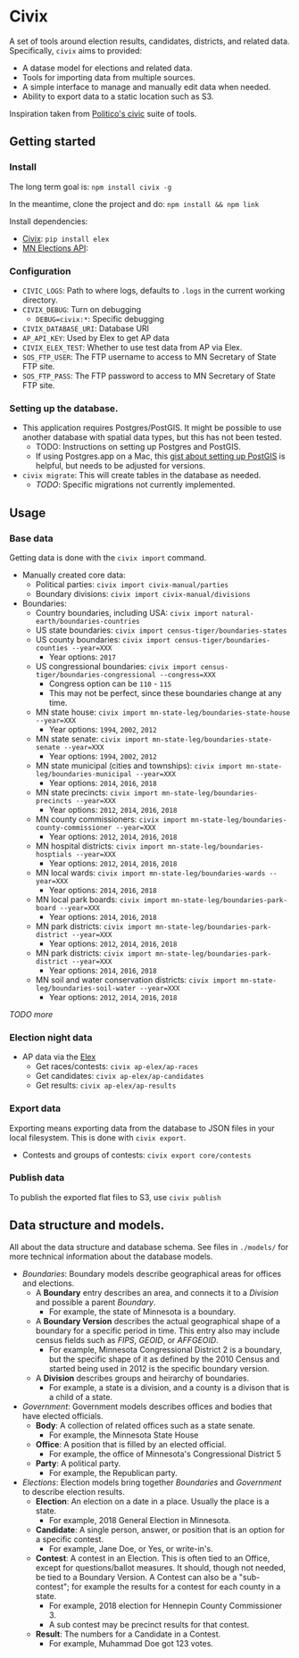 # Civix

A set of tools around election results, candidates, districts, and related data. Specifically, `civix` aims to provided:

- A datase model for elections and related data.
- Tools for importing data from multiple sources.
- A simple interface to manage and manually edit data when needed.
- Ability to export data to a static location such as S3.

Inspiration taken from [Politico's civic](https://github.com/The-Politico/politico-civic) suite of tools.

## Getting started

### Install

The long term goal is: `npm install civix -g`

In the meantime, clone the project and do: `npm install && npm link`

Install dependencies:

- [Civix](https://elex.readthedocs.io/): `pip install elex`
- [MN Elections API](https://github.com/striblab/mn-elections-api):

### Configuration

- `CIVIC_LOGS`: Path to where logs, defaults to `.logs` in the current working directory.
- `CIVIX_DEBUG`: Turn on debugging
  - `DEBUG=civix:*`: Specific debugging
- `CIVIX_DATABASE_URI`: Database URI
- `AP_API_KEY`: Used by Elex to get AP data
- `CIVIX_ELEX_TEST`: Whether to use test data from AP via Elex.
- `SOS_FTP_USER`: The FTP username to access to MN Secretary of State FTP site.
- `SOS_FTP_PASS`: The FTP password to access to MN Secretary of State FTP site.

### Setting up the database.

- This application requires Postgres/PostGIS. It might be possible to use another database with spatial data types, but this has not been tested.
  - TODO: Instructions on setting up Postgres and PostGIS.
  - If using Postgres.app on a Mac, this [gist about setting up PostGIS](https://gist.github.com/joshuapowell/e209a4dac5c8187ea8ce) is helpful, but needs to be adjusted for versions.
- `civix migrate`: This will create tables in the database as needed.
  - _TODO_: Specific migrations not currently implemented.

## Usage

### Base data

Getting data is done with the `civix import` command.

- Manually created core data:
  - Political parties: `civix import civix-manual/parties`
  - Boundary divisions: `civix import civix-manual/divisions`
- Boundaries:
  - Country boundaries, including USA: `civix import natural-earth/boundaries-countries`
  - US state boundaries: `civix import census-tiger/boundaries-states`
  - US county boundaries: `civix import census-tiger/boundaries-counties --year=XXX`
    - Year options: `2017`
  - US congressional boundaries: `civix import census-tiger/boundaries-congressional --congress=XXX`
    - Congress option can be `110` - `115`
    - This may not be perfect, since these boundaries change at any time.
  - MN state house: `civix import mn-state-leg/boundaries-state-house --year=XXX`
    - Year options: `1994`, `2002`, `2012`
  - MN state senate: `civix import mn-state-leg/boundaries-state-senate --year=XXX`
    - Year options: `1994`, `2002`, `2012`
  - MN state municipal (cities and townships): `civix import mn-state-leg/boundaries-municipal --year=XXX`
    - Year options: `2014`, `2016`, `2018`
  - MN state precincts: `civix import mn-state-leg/boundaries-precincts --year=XXX`
    - Year options: `2012`, `2014`, `2016`, `2018`
  - MN county commissioners: `civix import mn-state-leg/boundaries-county-commissioner --year=XXX`
    - Year options: `2012`, `2014`, `2016`, `2018`
  - MN hospital districts: `civix import mn-state-leg/boundaries-hosptials --year=XXX`
    - Year options: `2012`, `2014`, `2016`, `2018`
  - MN local wards: `civix import mn-state-leg/boundaries-wards --year=XXX`
    - Year options: `2014`, `2016`, `2018`
  - MN local park boards: `civix import mn-state-leg/boundaries-park-board --year=XXX`
    - Year options: `2014`, `2016`, `2018`
  - MN park districts: `civix import mn-state-leg/boundaries-park-district --year=XXX`
    - Year options: `2012`, `2014`, `2016`, `2018`
  - MN park districts: `civix import mn-state-leg/boundaries-park-district --year=XXX`
    - Year options: `2014`, `2016`, `2018`
  - MN soil and water conservation districts: `civix import mn-state-leg/boundaries-soil-water --year=XXX`
    - Year options: `2012`, `2014`, `2016`, `2018`

_TODO more_

### Election night data

- AP data via the [Elex](https://github.com/newsdev/elex)
  - Get races/contests: `civix ap-elex/ap-races`
  - Get candidates: `civix ap-elex/ap-candidates`
  - Get results: `civix ap-elex/ap-results`

### Export data

Exporting means exporting data from the database to JSON files in your local filesystem. This is done with `civix export`.

- Contests and groups of contests: `civix export core/contests`

### Publish data

To publish the exported flat files to S3, use `civix publish`

## Data structure and models.

All about the data structure and database schema. See files in `./models/` for more technical information about the database models.

- _Boundaries_: Boundary models describe geographical areas for offices and elections.
  - A **Boundary** entry describes an area, and connects it to a _Division_ and possible a parent _Boundary_.
    - For example, the state of Minnesota is a boundary.
  - A **Boundary Version** describes the actual geographical shape of a boundary for a specific period in time. This entry also may include census fields such as _FIPS_, _GEOID_, or _AFFGEOID_.
    - For example, Minnesota Congressional District 2 is a boundary, but the specific shape of it as defined by the 2010 Census and started being used in 2012 is the specific boundary version.
  - A **Division** describes groups and heirarchy of boundaries.
    - For example, a state is a division, and a county is a divison that is a child of a state.
- _Government_: Government models describes offices and bodies that have elected officials.
  - **Body**: A collection of related offices such as a state senate.
    - For example, the Minnesota State House
  - **Office**: A position that is filled by an elected official.
    - For example, the office of Minnesota's Congressional District 5
  - **Party**: A political party.
    - For example, the Republican party.
- _Elections_: Election models bring together _Boundaries_ and _Government_ to describe election results.
  - **Election**: An election on a date in a place. Usually the place is a state.
    - For example, 2018 General Election in Minnesota.
  - **Candidate**: A single person, answer, or position that is an option for a specific contest.
    - For example, Jane Doe, or Yes, or write-in's.
  - **Contest**: A contest in an Election. This is often tied to an Office, except for questions/ballot measures. It should, though not needed, be tied to a Boundary Version. A Contest can also be a "sub-contest"; for example the results for a contest for each county in a state.
    - For example, 2018 election for Hennepin County Commissioner 3.
    - A sub contest may be precinct results for that contest.
  - **Result**: The numbers for a Candidate in a Contest.
    - For example, Muhammad Doe got 123 votes.
